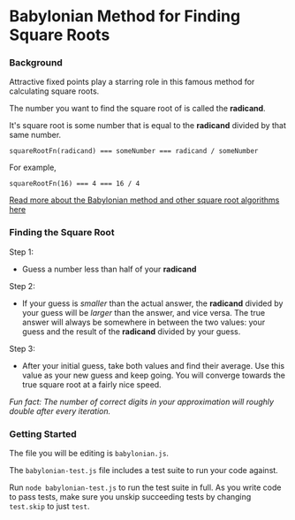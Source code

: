 # Babylonian Method for Finding Square Roots

### Background

Attractive fixed points play a starring role in this famous method for
calculating square roots.

The number you want to find the square root of is called the **radicand**.

It's square root is some number that is equal to the **radicand** divided by
that same number.

`squareRootFn(radicand) === someNumber === radicand / someNumber`

For example,

`squareRootFn(16) === 4 === 16 / 4`

[Read more about the Babylonian method and other square root algorithms here](https://en.wikipedia.org/wiki/Methods_of_computing_square_roots)

### Finding the Square Root

Step 1:
- Guess a number less than half of your **radicand**

Step 2:
- If your guess is *smaller* than the actual answer, the **radicand** divided by
  your guess will be *larger* than the answer, and vice versa. The true answer
  will always be somewhere in between the two values: your guess and the
  result of the **radicand** divided by your guess.

Step 3:
- After your initial guess, take both values and find their average. Use this
  value as your new guess and keep going. You will converge towards the true
  square root at a fairly nice speed.

*Fun fact: The number of correct digits in your approximation will roughly
double after every iteration.*

### Getting Started

The file you will be editing is `babylonian.js`.

The `babylonian-test.js` file includes a test suite to run your code against.

Run `node babylonian-test.js` to run the test suite in full. As you write code
to pass tests, make sure you unskip succeeding tests by changing `test.skip` to
just `test`.
